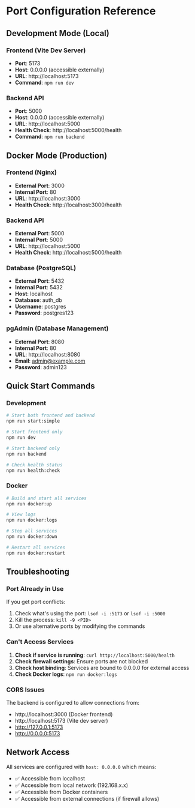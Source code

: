 # Port Configuration Reference

## Development Mode (Local)

### Frontend (Vite Dev Server)
- **Port**: 5173
- **Host**: 0.0.0.0 (accessible externally)
- **URL**: http://localhost:5173
- **Command**: `npm run dev`

### Backend API
- **Port**: 5000
- **Host**: 0.0.0.0 (accessible externally)
- **URL**: http://localhost:5000
- **Health Check**: http://localhost:5000/health
- **Command**: `npm run backend`

## Docker Mode (Production)

### Frontend (Nginx)
- **External Port**: 3000
- **Internal Port**: 80
- **URL**: http://localhost:3000
- **Health Check**: http://localhost:3000/health

### Backend API
- **External Port**: 5000
- **Internal Port**: 5000
- **URL**: http://localhost:5000
- **Health Check**: http://localhost:5000/health

### Database (PostgreSQL)
- **External Port**: 5432
- **Internal Port**: 5432
- **Host**: localhost
- **Database**: auth_db
- **Username**: postgres
- **Password**: postgres123

### pgAdmin (Database Management)
- **External Port**: 8080
- **Internal Port**: 80
- **URL**: http://localhost:8080
- **Email**: admin@example.com
- **Password**: admin123

## Quick Start Commands

### Development
```bash
# Start both frontend and backend
npm run start:simple

# Start frontend only
npm run dev

# Start backend only
npm run backend

# Check health status
npm run health:check
```

### Docker
```bash
# Build and start all services
npm run docker:up

# View logs
npm run docker:logs

# Stop all services
npm run docker:down

# Restart all services
npm run docker:restart
```

## Troubleshooting

### Port Already in Use
If you get port conflicts:
1. Check what's using the port: `lsof -i :5173` or `lsof -i :5000`
2. Kill the process: `kill -9 <PID>`
3. Or use alternative ports by modifying the commands

### Can't Access Services
1. **Check if service is running**: `curl http://localhost:5000/health`
2. **Check firewall settings**: Ensure ports are not blocked
3. **Check host binding**: Services are bound to 0.0.0.0 for external access
4. **Check Docker logs**: `npm run docker:logs`

### CORS Issues
The backend is configured to allow connections from:
- http://localhost:3000 (Docker frontend)
- http://localhost:5173 (Vite dev server)
- http://127.0.0.1:5173
- http://0.0.0.0:5173

## Network Access

All services are configured with `host: 0.0.0.0` which means:
- ✅ Accessible from localhost
- ✅ Accessible from local network (192.168.x.x)
- ✅ Accessible from Docker containers
- ✅ Accessible from external connections (if firewall allows) 
